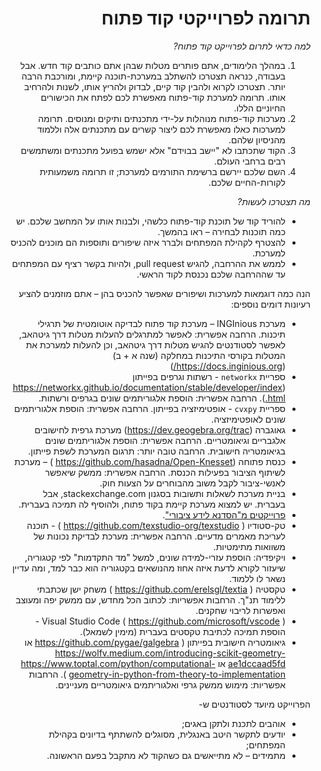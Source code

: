 <div dir='rtl' lang='he'>

# תרומה לפרוייקטי קוד פתוח

*למה כדאי לתרום לפרוייקט קוד פתוח?*

1. במהלך הלימודים, אתם פותרים מטלות שבהן אתם כותבים קוד חדש. אבל בעבודה, כנראה תצטרכו להשתלב במערכת-תוכנה קיימת, ומורכבת הרבה יותר. תצטרכו לקרוא ולהבין קוד קיים, לבדוק ולהריץ אותו, לשנות ולהרחיב אותו. תרומה למערכת קוד-פתוח מאפשרת לכם לפתח את הכישורים החיוניים הללו.
2. מערכות קוד-פתוח מנוהלות על-ידי מתכנתים ותיקים ומנוסים. תרומה למערכות כאלו מאפשרת לכם ליצור קשרים עם מתכנתים אלה וללמוד מהניסיון שלהם.
3. הקוד שתכתבו לא "יישב בבוידם" אלא ישמש בפועל מתכנתים ומשתמשים רבים ברחבי העולם.
4. השם שלכם יירשם ברשימת התורמים למערכת; זו תרומה משמעותית לקורות-החיים שלכם.

*מה תצטרכו לעשות?*

 * להוריד קוד של תוכנת קוד-פתוח כלשהי, ולבנות אותו על המחשב שלכם. יש כמה תוכנות לבחירה – ראו בהמשך.
 * להצטרף לקהילת המפתחים ולברר איזה שיפורים ותוספות הם מוכנים להכניס למערכת.
 * לממש את ההרחבה, להגיש pull request, ולהיות בקשר רציף עם המפתחים עד שההרחבה שלכם נכנסת לקוד הראשי.

הנה כמה דוגמאות למערכות ושיפורים שאפשר להכניס בהן – אתם מוזמנים להציע רעיונות דומים נוספים:

 * מערכת INGInious – מערכת קוד פתוח לבדיקה אוטומטית של תרגילי תיכנות. הרחבה  אפשרית: לאפשר למתרגלים להעלות מטלות דרך גיטהאב, לאפשר לסטודנטים להגיש מטלות דרך גיטהאב, וכן להעלות למערכת את המטלות בקורסי התיכנות במחלקה (שנה א + ב) (https://docs.inginious.org/)
 * ספריית `networkx`  - רשתות וגרפים בפייתון (https://networkx.github.io/documentation/stable/developer/index.html). הרחבה אפשרית:  הוספת אלגוריתמים שונים בגרפים ורשתות.
 * ספריית `cvxpy`  - אופטימיזציה בפייתון. הרחבה אפשרית:  הוספת אלגוריתמים שונים לאופטימיזציה.
  * גאוגברה (https://dev.geogebra.org/trac)  מערכת גרפית לחישובים אלגבריים וגיאומטריים. הרחבה אפשרית: הוספת אלגוריתמים שונים בגיאומטריה חישובית. הרחבה טובה יותר: תרגום המערכת לשפת פייתון.
 * כנסת פתוחה (https://github.com/hasadna/Open-Knesset ) – מערכת לשיתוף הציבור בפעילות הכנסת. הרחבה אפשרית: ממשק שיאפשר לאנשי-ציבור לקבל משוב מהבוחרים על הצעות חוק.
 * בניית מערכת לשאלות ותשובות בסגנון stackexchange.com, אבל בעברית. יש למצוא מערכת קיימת בקוד פתוח, ולהוסיף לה תמיכה בעברית.
 * [פרוייקטים מ"הסדנא לידע ציבורי"](https://www.hasadna.org.il/%D7%94%D7%AA%D7%A0%D7%93%D7%91%D7%95%D7%AA/).
 * טק-סטודיו ( https://github.com/texstudio-org/texstudio ) - תוכנה לעריכת מאמרים מדעיים. הרחבה אפשרית: מערכת לבדיקת נכונות של משוואות מתימטיות. 
 * ויקיפדיה: הוספת עזרי-למידה שונים, למשל "מד התקדמות" לפי קטגוריה, שיעזור לקורא לדעת איזה אחוז מהנושאים בקטגוריה הוא כבר למד, ומה עדיין נשאר לו ללמוד.
 * טקסטיה ( https://github.com/erelsgl/textia ) משחק ישן שכתבתי ללימוד תנ"ך. הרחבות אפשריות: לכתוב הכל מחדש, עם ממשק יפה ומעוצב ואפשרות לריבוי שחקנים.
 * Visual Studio Code ( https://github.com/microsoft/vscode )  - הוספת תמיכה לכתיבת טקסטים בעברית (מימין לשמאל).
 * גיאומטריה חישובית בפייתון ( https://github.com/pygae/galgebra  או https://wolfv.medium.com/introducing-scikit-geometry-ae1dccaad5fd או https://www.toptal.com/python/computational-geometry-in-python-from-theory-to-implementation  ). הרחבות אפשריות: מימוש ממשק גרפי ואלגוריתמים גיאומטריים מעניינים.

הפרוייקט מיועד לסטודנטים ש-
 * אוהבים לתכנת ולתקן באגים;
 * יודעים לתקשר היטב באנגלית, מסוגלים להשתתף בדיונים בקהילת המפתחים;
 * מתמידים – לא מתייאשים גם כשהקוד לא מתקבל בפעם הראשונה.

</div>